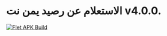 # الاستعلام عن رصيد يمن نت v4.0.0.
[![Flet APK Build](https://github.com/omamkaz/Yemen-Net/actions/workflows/flet-apk.yml/badge.svg)](https://github.com/omamkaz/Yemen-Net/actions/workflows/flet-apk.yml)
